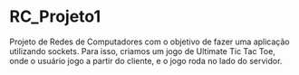 # RC_Projeto1
Projeto de Redes de Computadores com o objetivo de fazer uma aplicação utilizando sockets. Para isso, criamos um jogo de Ultimate Tic Tac Toe, onde o usuário jogo a partir do cliente, e o jogo roda no lado do servidor.
